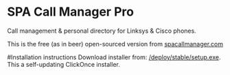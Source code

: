 # SPA Call Manager Pro
Call management &amp; personal directory for Linksys &amp; Cisco phones.

This is the free (as in beer) open-sourced version from [spacallmanager.com](http://www.spacallmanager.com/)  

#Installation instructions
Download installer from:
[/deploy/stable/setup.exe](https://raw.githubusercontent.com/Atrejoe/SPA-Call-Manager-Pro/master/deploy/stable/setup.exe "GitHub").
This a self-updating ClickOnce installer.